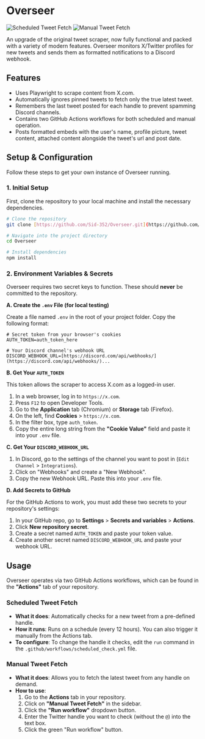 # Overseer

![Scheduled Tweet Fetch](https://github.com/Sid-352/Overseer/actions/workflows/scheduled_check.yml/badge.svg)
![Manual Tweet Fetch](https://github.com/Sid-352/Overseer/actions/workflows/manual_fetch.yml/badge.svg)

An upgrade of the original tweet scraper, now fully functional and packed with a variety of modern features. Overseer monitors X/Twitter profiles for new tweets and sends them as formatted notifications to a Discord webhook.

## Features

- Uses Playwright to scrape content from X.com.
- Automatically ignores pinned tweets to fetch only the true latest tweet.
- Remembers the last tweet posted for each handle to prevent spamming Discord channels.
- Contains two GitHub Actions workflows for both scheduled and manual operation.
- Posts formatted embeds with the user's name, profile picture, tweet content, attached content alongside the tweet's url and post date.

## Setup & Configuration

Follow these steps to get your own instance of Overseer running.

### 1. Initial Setup
First, clone the repository to your local machine and install the necessary dependencies.

```bash
# Clone the repository
git clone [https://github.com/Sid-352/Overseer.git](https://github.com/Sid-352/Overseer.git)

# Navigate into the project directory
cd Overseer

# Install dependencies
npm install
```

### 2. Environment Variables & Secrets
Overseer requires two secret keys to function. These should **never** be committed to the repository.

**A. Create the `.env` File (for local testing)**

Create a file named `.env` in the root of your project folder. Copy the following format:

```
# Secret token from your browser's cookies
AUTH_TOKEN=auth_token_here

# Your Discord channel's webhook URL
DISCORD_WEBHOOK_URL=[https://discord.com/api/webhooks/](https://discord.com/api/webhooks/)...
```

**B. Get Your `AUTH_TOKEN`**

This token allows the scraper to access X.com as a logged-in user.

1.  In a web browser, log in to `https://x.com`.
2.  Press `F12` to open Developer Tools.
3.  Go to the **Application** tab (Chromium) or **Storage** tab (Firefox).
4.  On the left, find **Cookies** > `https://x.com`.
5.  In the filter box, type `auth_token`.
6.  Copy the entire long string from the **"Cookie Value"** field and paste it into your `.env` file.

**C. Get Your `DISCORD_WEBHOOK_URL`**

1. In Discord, go to the settings of the channel you want to post in (`Edit Channel` > `Integrations`).
2. Click on "Webhooks" and create a "New Webhook".
3. Copy the new Webhook URL. Paste this into your `.env` file.

**D. Add Secrets to GitHub**

For the GitHub Actions to work, you must add these two secrets to your repository's settings:

1. In your GitHub repo, go to **Settings** > **Secrets and variables** > **Actions**.
2. Click **New repository secret**.
3. Create a secret named `AUTH_TOKEN` and paste your token value.
4. Create another secret named `DISCORD_WEBHOOK_URL` and paste your webhook URL.

## Usage

Overseer operates via two GitHub Actions workflows, which can be found in the **"Actions"** tab of your repository.

### Scheduled Tweet Fetch
- **What it does**: Automatically checks for a new tweet from a pre-defined handle.
- **How it runs**: Runs on a schedule (every 12 hours). You can also trigger it manually from the Actions tab.
- **To configure**: To change the handle it checks, edit the `run` command in the `.github/workflows/scheduled_check.yml` file.

### Manual Tweet Fetch
- **What it does**: Allows you to fetch the latest tweet from any handle on demand.
- **How to use**:
  1. Go to the **Actions** tab in your repository.
  2. Click on **"Manual Tweet Fetch"** in the sidebar.
  3. Click the **"Run workflow"** dropdown button.
  4. Enter the Twitter handle you want to check (without the `@`) into the text box.
  5. Click the green "Run workflow" button.
